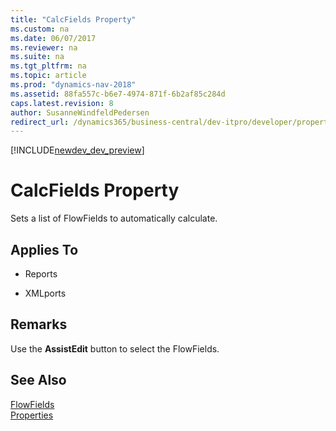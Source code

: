 ```yaml
---
title: "CalcFields Property"
ms.custom: na
ms.date: 06/07/2017
ms.reviewer: na
ms.suite: na
ms.tgt_pltfrm: na
ms.topic: article
ms.prod: "dynamics-nav-2018"
ms.assetid: 88fa557c-b6e7-4974-871f-6b2af85c284d
caps.latest.revision: 8
author: SusanneWindfeldPedersen
redirect_url: /dynamics365/business-central/dev-itpro/developer/properties/devenv-properties
---
```


[!INCLUDE[newdev_dev_preview](../includes/newdev_dev_preview.md)]

# CalcFields Property
Sets a list of FlowFields to automatically calculate.  
  
## Applies To  
  
-   Reports  
  
-   XMLports  
  
## Remarks  
 Use the **AssistEdit** button to select the FlowFields.  
  
## See Also  
 [FlowFields](../devenv-flowfields.md)   
 [Properties](devenv-properties.md)